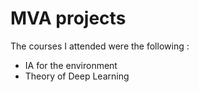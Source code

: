 # MVA projects 

The courses I attended were the following :

- IA for the environment
- Theory of Deep Learning
